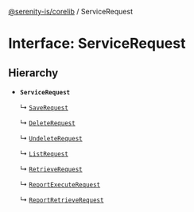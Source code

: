 [@serenity-is/corelib](../README.md) / ServiceRequest

# Interface: ServiceRequest

## Hierarchy

- **`ServiceRequest`**

  ↳ [`SaveRequest`](SaveRequest.md)

  ↳ [`DeleteRequest`](DeleteRequest.md)

  ↳ [`UndeleteRequest`](UndeleteRequest.md)

  ↳ [`ListRequest`](ListRequest.md)

  ↳ [`RetrieveRequest`](RetrieveRequest.md)

  ↳ [`ReportExecuteRequest`](Reporting.ReportExecuteRequest.md)

  ↳ [`ReportRetrieveRequest`](Reporting.ReportRetrieveRequest.md)

